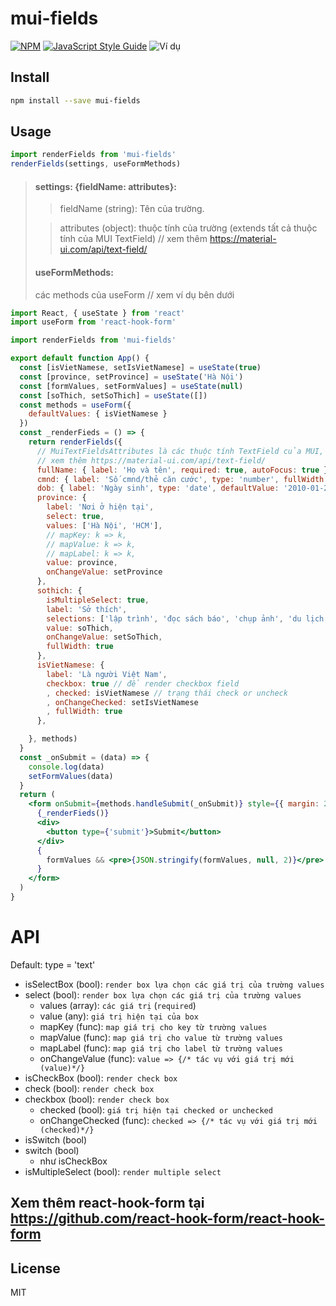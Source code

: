# mui-fields

>

[![NPM](https://img.shields.io/npm/v/mui-fields.svg)](https://www.npmjs.com/package/mui-fields) [![JavaScript Style Guide](https://img.shields.io/badge/code_style-standard-brightgreen.svg)](https://standardjs.com)
![Ví dụ](https://img-classfunc.s3-ap-northeast-1.amazonaws.com/A%CC%89nh+chu%CC%A3p+Ma%CC%80n+hi%CC%80nh+2019-12-06+lu%CC%81c+18.48.12.png "Ví dụ")

## Install

```bash
npm install --save mui-fields
```

## Usage
```js
import renderFields from 'mui-fields'
renderFields(settings, useFormMethods)
```

> #### settings: {fieldName: attributes}:
>> fieldName (string): Tên của trường.
>
>> attributes (object): thuộc tính của trường (extends tất cả thuộc tính của MUI TextField) // xem thêm https://material-ui.com/api/text-field/
>
> #### useFormMethods:
> các methods của useForm // xem ví dụ bên dưới

```jsx
import React, { useState } from 'react'
import useForm from 'react-hook-form'

import renderFields from 'mui-fields'

export default function App() {
  const [isVietNamese, setIsVietNamese] = useState(true)
  const [province, setProvince] = useState('Hà Nội')
  const [formValues, setFormValues] = useState(null)
  const [soThich, setSoThich] = useState([])
  const methods = useForm({
    defaultValues: { isVietNamese }
  })
  const _renderFieds = () => {
    return renderFields({
      // MuiTextFieldsAttributes là các thuộc tính TextField của MUI,
      // xem thêm https://material-ui.com/api/text-field/
      fullName: { label: 'Họ và tên', required: true, autoFocus: true },
      cmnd: { label: 'Số cmnd/thẻ căn cước', type: 'number', fullWidth: false },
      dob: { label: 'Ngày sinh', type: 'date', defaultValue: '2010-01-20', fullWidth: false },
      province: {
        label: 'Nơi ở hiện tại',
        select: true,
        values: ['Hà Nội', 'HCM'],
        // mapKey: k => k,
        // mapValue: k => k,
        // mapLabel: k => k,
        value: province,
        onChangeValue: setProvince
      },
      sothich: {
        isMultipleSelect: true,
        label: 'Sở thích',
        selections: ['lập trình', 'đọc sách báo', 'chụp ảnh', 'du lịch'],
        value: soThich,
        onChangeValue: setSoThich,
        fullWidth: true
      },
      isVietNamese: {
        label: 'Là người Việt Nam',
        checkbox: true // để render checkbox field
        , checked: isVietNamese // trạng thái check or uncheck
        , onChangeChecked: setIsVietNamese
        , fullWidth: true
      },

    }, methods)
  }
  const _onSubmit = (data) => {
    console.log(data)
    setFormValues(data)
  }
  return (
    <form onSubmit={methods.handleSubmit(_onSubmit)} style={{ margin: 20 }}>
      {_renderFieds()}
      <div>
        <button type={'submit'}>Submit</button>
      </div>
      {
        formValues && <pre>{JSON.stringify(formValues, null, 2)}</pre>
      }
    </form>
  )
}

```
# API
Default: type = 'text'
+ isSelectBox (bool): `render box lựa chọn các giá trị của trường values`
+ select (bool): `render box lựa chọn các giá trị của trường values`
  - values (array): `các giá trị` (`required`)
  - value (any): `giá trị hiện tại của box`
  - mapKey (func): `map giá trị cho key từ trường values`
  - mapValue (func): `map giá trị cho value từ trường values`
  - mapLabel (func): `map giá trị cho label từ trường values`
  - onChangeValue (func): `value => {/* tác vụ với giá trị mới (value)*/}`
+ isCheckBox (bool): `render check box`
+ check (bool): `render check box`
+ checkbox (bool): `render check box`
  - checked (bool): `giá trị hiện tại checked or unchecked`
  - onChangeChecked (func): `checked => {/* tác vụ với giá trị mới (checked)*/}`
+ isSwitch (bool)
+ switch (bool)
  - như isCheckBox
+ isMultipleSelect (bool): `render multiple select`
## Xem thêm react-hook-form tại https://github.com/react-hook-form/react-hook-form
## License

MIT
